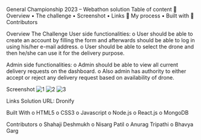 General Championship 2023 – Webathon solution
Table of content
	Overview 
•	The challenge
•	Screenshot
•	Links
	My process
•	Built with
	Contributors

Overview
The Challenge
User side functionalities:
o	User should be able to create an account by filling the form and afterwards should be able to log in using his/her e-mail address.
o	User should be able to select the drone and then he/she can use it for the delivery purpose.

 Admin side functionalities:
o	Admin should be able to view all current delivery requests on the dashboard.
o	Also admin has authority to either accept or reject any delivery request based on availability of drone.

Screenshot
![1](https://user-images.githubusercontent.com/99337877/226124768-9209b292-2230-4213-bcb3-cc60691584db.png)
![2](https://user-images.githubusercontent.com/99337877/226124997-568f86cb-9099-4890-b533-497c1d9c77a2.png)
![3](https://user-images.githubusercontent.com/99337877/226125084-4c2e5998-f3f2-4885-8c04-183f6d1e7e47.png)


Links
Solution URL: Dronify

Built With
o	HTML5
o	CSS3
o	Javascript
o	Node.js
o	React.js
o	MongoDB

Contributors
o	Shahaji Deshmukh
o	Nisarg Patil
o	Anurag Tripathi
o	Bhavya Garg
